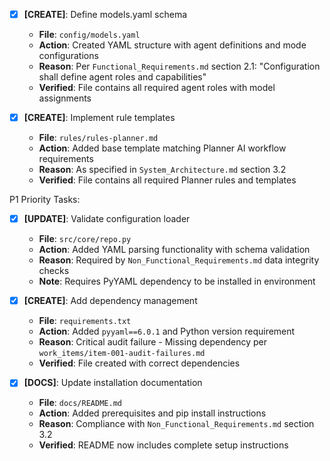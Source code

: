 - [x] **[CREATE]**: Define models.yaml schema
    - **File**: `config/models.yaml`
    - **Action**: Created YAML structure with agent definitions and mode configurations
    - **Reason**: Per `Functional_Requirements.md` section 2.1: "Configuration shall define agent roles and capabilities"
    - **Verified**: File contains all required agent roles with model assignments

- [x] **[CREATE]**: Implement rule templates
    - **File**: `rules/rules-planner.md`
    - **Action**: Added base template matching Planner AI workflow requirements
    - **Reason**: As specified in `System_Architecture.md` section 3.2
    - **Verified**: File contains all required Planner rules and templates

P1 Priority Tasks:
- [x] **[UPDATE]**: Validate configuration loader
    - **File**: `src/core/repo.py`
    - **Action**: Added YAML parsing functionality with schema validation
    - **Reason**: Required by `Non_Functional_Requirements.md` data integrity checks
    - **Note**: Requires PyYAML dependency to be installed in environment

- [x] **[CREATE]**: Add dependency management
    - **File**: `requirements.txt`
    - **Action**: Added `pyyaml==6.0.1` and Python version requirement
    - **Reason**: Critical audit failure - Missing dependency per `work_items/item-001-audit-failures.md`
    - **Verified**: File created with correct dependencies

- [x] **[DOCS]**: Update installation documentation
    - **File**: `docs/README.md`
    - **Action**: Added prerequisites and pip install instructions
    - **Reason**: Compliance with `Non_Functional_Requirements.md` section 3.2
    - **Verified**: README now includes complete setup instructions